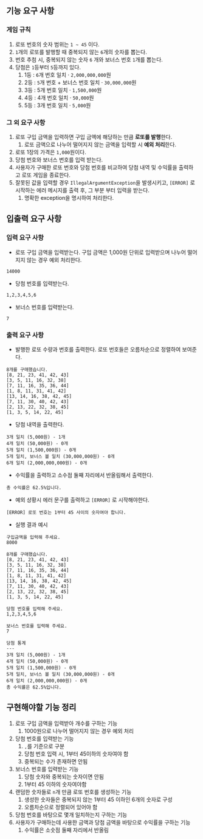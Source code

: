## 기능 요구 사항

### 게임 규칙

1. 로또 번호의 숫자 범위는 `1 ~ 45` 이다.
2. `1`개의 로또를 발행할 때 중복되지 않는 `6`개의 숫자를 뽑는다.
3. 번호 추첨 시, 중복되지 않는 숫자 `6` 개와 보너스 번호 `1`개를 뽑는다.
4. 당첨은 `1`등부터 `5`등까지 있다.
    1. 1등 : `6`개 번호 일치 · `2,000,000,000`원
    2. 2등 : `5`개 번호 + 보너스 번호 일치 · `30,000,000`원
    3. 3등 : 5개 번호 일치 · `1,500,000`원
    4. 4등 : 4개 번호 일치 · `50,000`원
    5. 5등 : 3개 번호 일치 · `5,000`원

### 그 외 요구 사항

1. 로또 구입 금액을 입력하면 구입 금액에 해당하는 만큼 **로또를 발행**한다.
    1. 로또 금액으로 나누어 떨어지지 않는 금액을 입력할 시 **예외 처리**한다.
2. 로또 1장의 가격은 `1,000`원이다.
3. 당첨 번호와 보너스 번호를 입력 받는다.
4. 사용자가 구매한 로또 번호와 당첨 번호를 비교하여 당첨 내역 및 수익률을 출력하고 로또 게임을 종료한다.
5. 잘못된 값을 입력할 경우 `IllegalArgumentException`을 발생시키고, `[ERROR]` 로 시작하는 에러 메시지를 출력 후, 그 부분 부터 입력을 받는다.
    1. 명확한 exception을 명시하여 처리한다.



## 입출력 요구 사항

### 입력 요구 사항

- 로또 구입 금액을 입력받는다. 구입 금액은 1,000원 단위로 입력받으며 나누어 떨어지지 않는 경우 예외 처리한다.

```
14000
```

- 당첨 번호를 입력받는다.

```
1,2,3,4,5,6
```

- 보너스 번호를 입력받는다.

```
7
```



### 출력 요구 사항

- 발행한 로또 수량과 번호를 출력한다. 로또 번호들은 오름차순으로 정렬하여 보여준다.

```
8개를 구매했습니다.
[8, 21, 23, 41, 42, 43] 
[3, 5, 11, 16, 32, 38] 
[7, 11, 16, 35, 36, 44] 
[1, 8, 11, 31, 41, 42] 
[13, 14, 16, 38, 42, 45] 
[7, 11, 30, 40, 42, 43] 
[2, 13, 22, 32, 38, 45] 
[1, 3, 5, 14, 22, 45]
```



- 당첨 내역을 출력한다.

```
3개 일치 (5,000원) - 1개
4개 일치 (50,000원) - 0개
5개 일치 (1,500,000원) - 0개
5개 일치, 보너스 볼 일치 (30,000,000원) - 0개
6개 일치 (2,000,000,000원) - 0개
```



- 수익률을 출력하고 소수점 둘째 자리에서 반올림해서 출력한다.

```
총 수익률은 62.5%입니다.
```



- 예외 상황시 에러 문구를 출력하고 `[ERROR]` 로 시작해야한다.

```
[ERROR] 로또 번호는 1부터 45 사이의 숫자여야 합니다.
```



- 실행 결과 예시

```
구입금액을 입력해 주세요.
8000

8개를 구매했습니다.
[8, 21, 23, 41, 42, 43] 
[3, 5, 11, 16, 32, 38] 
[7, 11, 16, 35, 36, 44] 
[1, 8, 11, 31, 41, 42] 
[13, 14, 16, 38, 42, 45] 
[7, 11, 30, 40, 42, 43] 
[2, 13, 22, 32, 38, 45] 
[1, 3, 5, 14, 22, 45]

당첨 번호를 입력해 주세요.
1,2,3,4,5,6

보너스 번호를 입력해 주세요.
7

당첨 통계
---
3개 일치 (5,000원) - 1개
4개 일치 (50,000원) - 0개
5개 일치 (1,500,000원) - 0개
5개 일치, 보너스 볼 일치 (30,000,000원) - 0개
6개 일치 (2,000,000,000원) - 0개
총 수익률은 62.5%입니다.
```



## 구현해야할 기능 정리


1. 로또 구입 금액을 입력받아 개수를 구하는 기능
    1. 1000원으로 나누어 떨어지지 않는 경우 예외 처리
2. 당첨 번호를 입력받는 기능
    1. `,`를 기준으로 구분
    2. 당첨 번호 입력 시, 1부터 45이하의 숫자여야 함
    3. 중복되는 수가 존재하면 안됨
3. 보너스 번호를 입력받는 기능
    1. 당첨 숫자와 중복되는 숫자이면 안됨
    2. 1부터 45 이하의 숫자여야함
4. 랜덤한 숫자들로 `n`개 만큼 로또 번호를 생성하는 기능
    1. 생성한 숫자들은 중복되지 않는 1부터 45 이하인 6개의 숫자로 구성
    2. 오름차순으로 정렬되어 있어야 함
5. 당첨 번호를 바탕으로 몇개 일치하는지 구하는 기능
6. 사용자가 구매하는데 사용한 금액과 당첨 금액을 바탕으로 수익률을 구하는 기능
    1. 수익률은 소숫점 둘째 자리에서 반올림